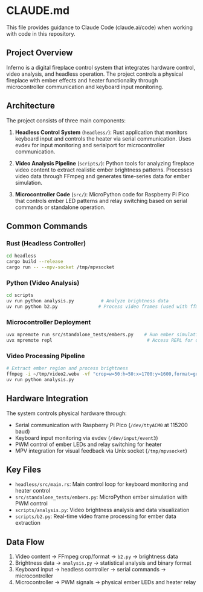 # CLAUDE.md

This file provides guidance to Claude Code (claude.ai/code) when working with code in this repository.

## Project Overview

Inferno is a digital fireplace control system that integrates hardware control, video analysis, and headless operation. The project controls a physical fireplace with ember effects and heater functionality through microcontroller communication and keyboard input monitoring.

## Architecture

The project consists of three main components:

1. **Headless Control System** (`headless/`): Rust application that monitors keyboard input and controls the heater via serial communication. Uses evdev for input monitoring and serialport for microcontroller communication.

2. **Video Analysis Pipeline** (`scripts/`): Python tools for analyzing fireplace video content to extract realistic ember brightness patterns. Processes video data through FFmpeg and generates time-series data for ember simulation.

3. **Microcontroller Code** (`src/`): MicroPython code for Raspberry Pi Pico that controls ember LED patterns and relay switching based on serial commands or standalone operation.

## Common Commands

### Rust (Headless Controller)
```bash
cd headless
cargo build --release
cargo run -- --mpv-socket /tmp/mpvsocket
```

### Python (Video Analysis)
```bash
cd scripts
uv run python analysis.py          # Analyze brightness data
uv run python b2.py               # Process video frames (used with ffmpeg)
```

### Microcontroller Deployment
```bash
uvx mpremote run src/standalone_tests/embers.py    # Run ember simulation
uvx mpremote repl                                   # Access REPL for debugging
```

### Video Processing Pipeline
```bash
# Extract ember region and process brightness
ffmpeg -i ~/tmp/video2.webv -vf "crop=w=50:h=50:x=1700:y=1600,format=gray" -f rawvideo - | uv run python b2.py
uv run python analysis.py
```

## Hardware Integration

The system controls physical hardware through:
- Serial communication with Raspberry Pi Pico (`/dev/ttyACM0` at 115200 baud)
- Keyboard input monitoring via evdev (`/dev/input/event3`)
- PWM control of ember LEDs and relay switching for heater
- MPV integration for visual feedback via Unix socket (`/tmp/mpvsocket`)

## Key Files

- `headless/src/main.rs`: Main control loop for keyboard monitoring and heater control
- `src/standalone_tests/embers.py`: MicroPython ember simulation with PWM control
- `scripts/analysis.py`: Video brightness analysis and data visualization
- `scripts/b2.py`: Real-time video frame processing for ember data extraction

## Data Flow

1. Video content → FFmpeg crop/format → `b2.py` → brightness data
2. Brightness data → `analysis.py` → statistical analysis and binary format
3. Keyboard input → headless controller → serial commands → microcontroller
4. Microcontroller → PWM signals → physical ember LEDs and heater relay